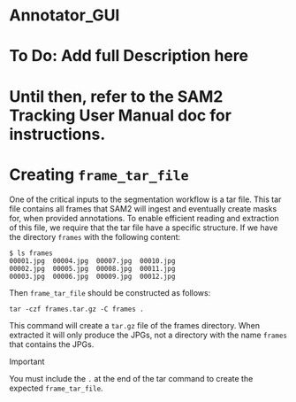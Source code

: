 # Annotator_GUI

# To Do: Add full Description here

# Until then, refer to the SAM2 Tracking User Manual doc for instructions. 




# Creating `frame_tar_file`

One of the critical inputs to the segmentation workflow is a tar file. This tar
file contains all frames that SAM2 will ingest and eventually create masks for, 
when provided annotations. To enable efficient reading and extraction of this 
file, we require that the tar file have a specific structure. If we have the 
directory `frames` with the following content:

```
$ ls frames
00001.jpg  00004.jpg  00007.jpg  00010.jpg
00002.jpg  00005.jpg  00008.jpg  00011.jpg
00003.jpg  00006.jpg  00009.jpg  00012.jpg
```

Then `frame_tar_file` should be constructed as follows: 

```
tar -czf frames.tar.gz -C frames . 
```

This command will create a `tar.gz` file of the frames directory. 
When extracted it will only produce the JPGs, not a directory 
with the name `frames` that contains the JPGs. 

> [!IMPORTANT]  
> You must include the `.` at the end of the tar command to 
> create the expected `frame_tar_file`.